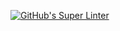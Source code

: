 [![GitHub's Super Linter](https://github.com/RoryMack2/Unit1-04-HTML-CSS/workflows/GitHub's%20Super%20Linter/badge.svg)](https://github.com/RoryMack2/Unit1-04-HTML-CSS/actions)